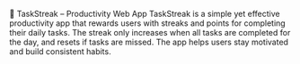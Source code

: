 📝 TaskStreak – Productivity Web App
TaskStreak is a simple yet effective productivity app that rewards users with streaks and points for completing their daily tasks. The streak only increases when all tasks are completed for the day, and resets if tasks are missed. The app helps users stay motivated and build consistent habits.
